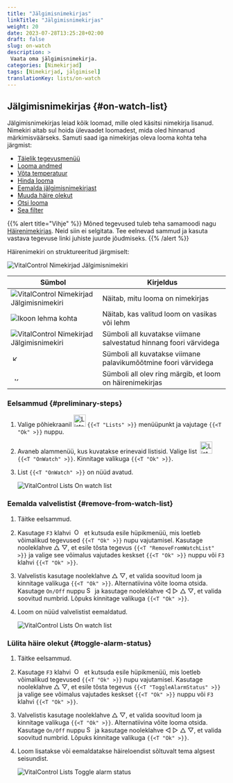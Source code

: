 ```yaml
---
title: "Jälgimisnimekirjas"
linkTitle: "Jälgimisnimekirjas"
weight: 20
date: 2023-07-28T13:25:28+02:00
draft: false
slug: on-watch
description: >
 Vaata oma jälgimisnimekirja.
categories: [Nimekirjad]
tags: [Nimekirjad, jälgimisel]
translationKey: lists/on-watch
---
```

## Jälgimisnimekirjas {#on-watch-list}

Jälgimisnimekirjas leiad kõik loomad, mille oled käsitsi nimekirja lisanud. Nimekiri aitab sul hoida ülevaadet loomadest, mida oled hinnanud märkimisväärseks. Samuti saad iga nimekirjas oleva looma kohta teha järgmist:

- [Täielik tegevusmenüü](../alarm/#full-action-menu)
- [Looma andmed](../alarm/#animal-data)
- [Võta temperatuur](../alarm/#take-temperature)
- [Hinda looma](../alarm/#rate-animal)
- [Eemalda jälgimisnimekirjast](#remove-from-watch-list)
- [Muuda häire olekut](#toggle-alarm-status)
- [Otsi looma](../alarm/#search-animal)
- [Sea filter](../alarm/#set-filter)

{{% alert title="Vihje" %}}
Mõned tegevused tuleb teha samamoodi nagu [Häirenimekirjas](../alarm). Neid siin ei selgitata. Tee eelnevad sammud ja kasuta vastava tegevuse linki juhiste juurde jõudmiseks.
{{% /alert %}}

Häirenimekiri on struktureeritud järgmiselt:

   ![VitalControl Nimekirjad Jälgimisnimekiri](../images/onwatchstructure.png "Jälgimisnimekirja struktuur")

|Sümbol   | Kirjeldus
|---------|-----
| ![VitalControl Nimekirjad Jälgimisnimekiri](../images/kopf.png "Karja suuruse loendur") | Näitab, mitu looma on nimekirjas
| ![Ikoon lehma kohta](../images/kopf2.png "Lehma pea") | Näitab, kas valitud loom on vasikas või lehm
| ![VitalControl Nimekirjad Jälgimisnimekiri](../images/auge.png "Hinnang") | Sümboli all kuvatakse viimane salvestatud hinnang foori värvidega
| &nbsp;<img src="/icons/actions/temperature.svg" width="12" align="bottom" alt="Kehatemperatuur" title="Kehatemperatuur" /> | Sümboli all kuvatakse viimane palavikumõõtmine foori värvidega
| &nbsp;&nbsp;<img src="/icons/header/alarm.svg" width="8" align="bottom" alt="Kuva loom häirenimekirjas" title="Loom häires" /> | Sümboli all olev ring märgib, et loom on häirenimekirjas

### Eelsammud {#preliminary-steps}

1. Valige põhiekraanil <img src="/icons/main/lists.svg" width="28" align="bottom" alt="Lists" /> `{{<T "Lists" >}}` menüüpunkt ja vajutage `{{<T "Ok" >}}` nuppu.

2. Avaneb alammenüü, kus kuvatakse erinevaid listisid. Valige list &nbsp;<img src="/icons/lists/onwatch.svg" width="28" align="bottom" alt="List 'On watch'" /> `{{<T "OnWatch" >}}`. Kinnitage valikuga `{{<T "Ok" >}}`.

3. List `{{<T "OnWatch" >}}` on nüüd avatud.

   ![VitalControl Lists On watch list](../images/firststeps2.png "Eelsammud")

### Eemalda valvelistist {#remove-from-watch-list}

1. Täitke eelsammud.

2. Kasutage `F3` klahvi &nbsp;<img src="/icons/footer/open-popup.svg" width="15" align="bottom" alt="Open popup" />&nbsp; et kutsuda esile hüpikmenüü, mis loetleb võimalikud tegevused `{{<T "Ok" >}}` nupu vajutamisel. Kasutage nooleklahve △ ▽, et esile tõsta tegevus `{{<T "RemoveFromWatchList" >}}` ja valige see võimalus vajutades keskset `{{<T "Ok" >}}` nuppu või `F3` klahvi `{{<T "Ok" >}}`.

3. Valvelistis kasutage nooleklahve △ ▽, et valida soovitud loom ja kinnitage valikuga `{{<T "Ok" >}}`. Alternatiivina võite looma otsida. Kasutage `On/Off` nuppu <img src="/icons/footer/search.svg" width="15" align="bottom" alt="Search" /> ja kasutage nooleklahve ◁ ▷ △ ▽, et valida soovitud numbrid. Lõpuks kinnitage valikuga `{{<T "Ok" >}}`.

4. Loom on nüüd valvelistist eemaldatud.

   ![VitalControl Lists On watch list](../images/remove.png "Eemalda valvelistist")

### Lülita häire olekut {#toggle-alarm-status}

1. Täitke eelsammud.

2. Kasutage `F3` klahvi &nbsp;<img src="/icons/footer/open-popup.svg" width="15" align="bottom" alt="Open popup" />&nbsp; et kutsuda esile hüpikmenüü, mis loetleb võimalikud tegevused `{{<T "Ok" >}}` nupu vajutamisel. Kasutage nooleklahve △ ▽, et esile tõsta tegevus `{{<T "ToggleAlarmStatus" >}}` ja valige see võimalus vajutades keskset `{{<T "Ok" >}}` nuppu või `F3` klahvi `{{<T "Ok" >}}`.

3. Valvelistis kasutage nooleklahve △ ▽, et valida soovitud loom ja kinnitage valikuga `{{<T "Ok" >}}`. Alternatiivina võite looma otsida. Kasutage `On/Off` nuppu <img src="/icons/footer/search.svg" width="15" align="bottom" alt="Search" /> ja kasutage nooleklahve ◁ ▷ △ ▽, et valida soovitud numbrid. Lõpuks kinnitage valikuga `{{<T "Ok" >}}`.

4. Loom lisatakse või eemaldatakse häireloendist sõltuvalt tema algsest seisundist.

   ![VitalControl Lists Toggle alarm status](../images/alarmstatus.png "Lülita häireseisund")
